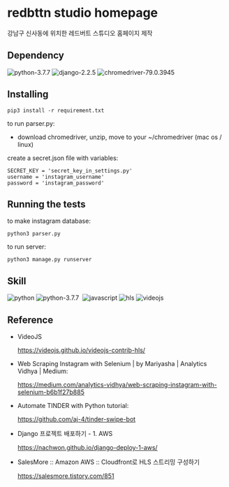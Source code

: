 # redbttn studio homepage
강남구 신사동에 위치한 레드버트 스튜디오 홈페이지 제작


## Dependency
<img alt="python-3.7.7" src="https://img.shields.io/badge/python-3.7.7-blue"/> <img alt="django-2.2.5" src="https://img.shields.io/badge/Django-2.2.5-brightgreen"/> <img alt="chromedriver-79.0.3945" src="https://img.shields.io/badge/chromedriver-79.0.3945-blueviolet"/>




## Installing
```
pip3 install -r requirement.txt
```

to run parser.py:
- download chromedriver, unzip, move to your ~/chromedriver (mac os / linux)


create a secret.json file with variables:

```
SECRET_KEY = 'secret_key_in_settings.py'
username = 'instagram_username'
password = 'instagram_password'
```

## Running the tests
to make instagram database:
```
python3 parser.py
```
to run server:
```
python3 manage.py runserver
```




## Skill
<img alt="python" src="https://img.shields.io/badge/Python- -black"/>
<img alt="python-3.7.7" src="https://img.shields.io/badge/CSS-%20-blue"/>
<img alt="" src="https://img.shields.io/badge/HTML-%20-orange"/>
<img alt="javascript" src="https://img.shields.io/badge/JavaScript-%20-yellow"/>
<img alt="hls" src="https://img.shields.io/badge/HLS-%20-red"/>
<img alt="videojs" src="https://img.shields.io/badge/VideoJS-%20-yellowgreen"/>



## Reference
- VideoJS

    https://videojs.github.io/videojs-contrib-hls/

-  Web Scraping Instagram with Selenium | by Mariyasha | Analytics Vidhya | Medium:

    https://medium.com/analytics-vidhya/web-scraping-instagram-with-selenium-b6b1f27b885
- Automate TINDER with Python tutorial:

    https://github.com/aj-4/tinder-swipe-bot

- Django 프로젝트 배포하기 - 1. AWS

    https://nachwon.github.io/django-deploy-1-aws/

- SalesMore :: Amazon AWS :: Cloudfront로 HLS 스트리밍 구성하기

    https://salesmore.tistory.com/851

